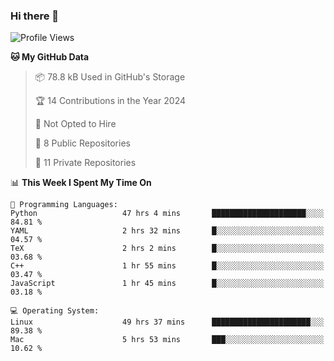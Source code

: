 ### Hi there 👋

<!--
**huayuan4396/huayuan4396** is a ✨ _special_ ✨ repository because its `README.md` (this file) appears on your GitHub profile.

Here are some ideas to get you started:

- 🔭 I’m currently working on ...
- 🌱 I’m currently learning ...
- 👯 I’m looking to collaborate on ...
- 🤔 I’m looking for help with ...
- 💬 Ask me about ...
- 📫 How to reach me: ...
- 😄 Pronouns: ...
- ⚡ Fun fact: ...
-->

<!--START_SECTION:waka-->
![Profile Views](http://img.shields.io/badge/Profile%20Views-1-blue)

**🐱 My GitHub Data** 

> 📦 78.8 kB Used in GitHub's Storage 
 > 
> 🏆 14 Contributions in the Year 2024
 > 
> 🚫 Not Opted to Hire
 > 
> 📜 8 Public Repositories 
 > 
> 🔑 11 Private Repositories 
 > 
📊 **This Week I Spent My Time On** 

```text
💬 Programming Languages: 
Python                   47 hrs 4 mins       █████████████████████░░░░   84.81 % 
YAML                     2 hrs 32 mins       █░░░░░░░░░░░░░░░░░░░░░░░░   04.57 % 
TeX                      2 hrs 2 mins        █░░░░░░░░░░░░░░░░░░░░░░░░   03.68 % 
C++                      1 hr 55 mins        █░░░░░░░░░░░░░░░░░░░░░░░░   03.47 % 
JavaScript               1 hr 45 mins        █░░░░░░░░░░░░░░░░░░░░░░░░   03.18 % 

💻 Operating System: 
Linux                    49 hrs 37 mins      ██████████████████████░░░   89.38 % 
Mac                      5 hrs 53 mins       ███░░░░░░░░░░░░░░░░░░░░░░   10.62 % 
```


<!--END_SECTION:waka-->
